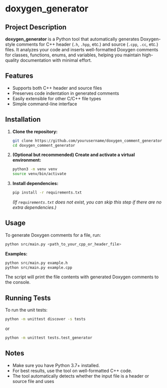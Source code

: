 # doxygen_generator

## Project Description

**doxygen_generator** is a Python tool that automatically generates Doxygen-style comments for C++ header (`.h`, `.hpp`, etc.) and source (`.cpp`, `.cc`, etc.) files. It analyzes your code and inserts well-formatted Doxygen comments for classes, functions, enums, and variables, helping you maintain high-quality documentation with minimal effort.

## Features

- Supports both C++ header and source files
- Preserves code indentation in generated comments
- Easily extensible for other C/C++ file types
- Simple command-line interface

## Installation

1. **Clone the repository:**

   ```sh
   git clone https://github.com/yourusername/doxygen_comment_generator.git
   cd doxygen_comment_generator
   ```

2. **(Optional but recommended) Create and activate a virtual environment:**

   ```sh
   python3 -m venv venv
   source venv/bin/activate
   ```

3. **Install dependencies:**

   ```sh
   pip install -r requirements.txt
   ```

   *(If `requirements.txt` does not exist, you can skip this step if there are no extra dependencies.)*

## Usage

To generate Doxygen comments for a file, run:

```sh
python src/main.py <path_to_your_cpp_or_header_file>
```

**Examples:**

```sh
python src/main.py example.h
python src/main.py example.cpp
```

The script will print the file contents with generated Doxygen comments to the console.

## Running Tests

To run the unit tests:

```sh
python -m unittest discover -s tests
```

or

```sh
python -m unittest tests.test_generator
```

## Notes

- Make sure you have Python 3.7+ installed.
- For best results, use the tool on well-formatted C++ code.
- The tool automatically detects whether the input file is a header or source file and uses
